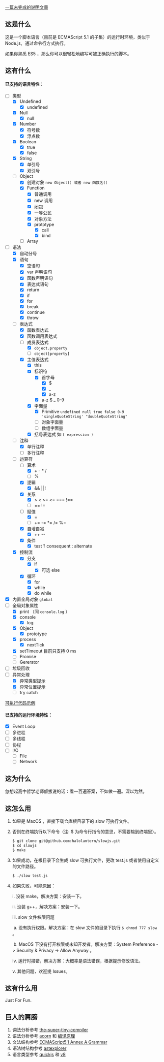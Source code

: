 [一篇未完成的说明文章](https://github.com/halolantern/blog/blob/main/%E8%8A%B1%E4%BA%86%E5%8D%81%E5%A4%A9%E6%97%B6%E9%97%B4%EF%BC%8C%E5%86%99%E4%BA%86%E4%B8%80%E9%97%A8%E8%A7%A3%E9%87%8A%E5%9E%8B%E8%AF%AD%E8%A8%80.md)

## 这是什么

这是一个脚本语言（目前是 ECMAScript 5.1 的子集）的运行时环境，类似于 Node.js，通过命令行方式执行。

如果你熟悉 ES5 ，那么你可以很轻松地编写可被正确执行的脚本。

## 这有什么

#### 已支持的语言特性：

- [ ] 类型
  - [x] Undefined
    - [x] undefined
  - [x] Null
    - [x] null
  - [x] Number
    - [x] 符号数
    - [x] 浮点数
  - [x] Boolean
    - [x] true
    - [x] false
  - [x] String
    - [x] 单引号
    - [x] 双引号
  - [ ] Object
    - [x] 创建对象 `new Object() 或者 new 函数名()`
    - [x] Function
      - [x] 普通调用
      - [x] new 调用
      - [x] 闭包
      - [x] 一等公民
      - [x] 对象方法
      - [x] prototype
        - [x] call
        - [x] bind
    - [ ] Array
- [ ] 语法
  - [x] 自动分号
  - [x] 语句
    - [x] 空语句
    - [x] var 声明语句
    - [x] 函数声明语句
    - [x] 表达式语句
    - [x] return
    - [x] if
    - [x] for
    - [x] break
    - [x] continue
    - [x] throw
  - [ ] 表达式
    - [x] 函数表达式
    - [x] 函数调用表达式
    - [ ] 成员表达式
      - [x] `object.property`
      - [ ] `object[property]`
    - [x] 主值表达式
      - [x] this
      - [x] 标识符
        - [x] 首字母
          - [x] $
          - [x] _
          - [x] a-z
        - [x] a-z $ _ 0-9
      - [x] 字面量
        - [x] Primitive `undefined null true false 0-9 'singleQuoteString' "doubleQuoteString"`
        - [ ] 对象字面量
        - [ ] 数组字面量
      - [x] 括号表达式 如 `( expression )`
  - [ ] 注释
    - [x] 单行注释
    - [ ] 多行注释
  - [ ] 运算符
    - [ ] 算术
      - [x] \+ \- \* /
      - [ ] %
    - [x] 逻辑
      - [x] && || !
    - [x] 关系
      - [x] \>  \< \>=  \<= === !==
      - [ ] == !=
    - [ ] 赋值
      - [x] =
      - [ ] += -= *= /= %=
    - [x] 自增自减
      - [x] ++ --
    - [x] 条件
      - [x] test ? consequent : alternate
  - [x] 控制流
    - [x] 分支
      - [x] if
        - [x] 可选 else
    - [x] 循环
      - [x] for
      - [x] while
      - [x] do while
- [x] 内置全局对象 `global`
- [ ] 全局对象属性
  - [x] print （同 `console.log` ）
  - [x] console
    - [x] log
  - [x] Object
    - [x] prototype
  - [x] process
    - [x] nextTick
  - [x] setTimeout 目前只支持 0 ms
  - [ ] Promise
  - [ ] Gererator
- [ ] 垃圾回收
- [ ] 异常处理
  - [x] 异常类型提示
  - [x] 异常位置提示
  - [ ] try catch

[可执行代码示例](https://github.com/halolantern/slowjs/blob/main/test.js)

#### 已支持的运行环境特性：

- [x] Event Loop
- [ ] 多进程
- [ ] 多线程
- [ ] 协程
- [ ] I/O
  - [ ] File
  - [ ] Network

## 这为什么

忽想起高中哲学老师额拔说的话：看一百遍答案，不如做一遍。深以为然。

## 这怎么用

1. 如果是 MacOS ，直接下载仓库根目录下的 slow 可执行文件。

2. 否则在终端执行以下命令（注: $ 为命令行指令的意思，不需要输到终端里）。

   ```bash
   $ git clone git@github.com:halolantern/slowjs.git
   $ cd slowjs
   $ make
   ```

3. 如果成功，在根目录下会生成 slow 可执行文件，更改 test.js 或者使用自定义的文件路径。

   ```bash
   $ ./slow test.js
   ```

4. 如果失败，可能原因：

   i. 没装 make，解决方案：安装一下。

   ii. 没装 g++，解决方案：安装一下。

   iii. slow 文件权限问题

   ​        a. 没有执行权限。解决方案：在 slow 文件的目录下执行 `$ chmod 777 slow` 。

   ​        b. MacOS 下没有打开权限或未知开发者。解决方案：System Preference -> Security & Privacy -> Allow Anyway 。

   iv. 运行时报错，解决方案：大概率是语法错误，根据提示修改语法。

   v. 其他问题，欢迎提 Issues。

## 这有什么用

Just For Fun.

## 巨人的肩膀

1. 词法分析参考 [the-super-tiny-compiler](https://github.com/jamiebuilds/the-super-tiny-compiler)
2. 语法分析参考 [acorn](https://github.com/acornjs/acorn) 和 [编译原理](https://book.douban.com/subject/3296317/)
3. 文法结构参考 [ECMAScript5.1 Annex A Grammar](https://262.ecma-international.org/5.1/#sec-A)
4. 语法树结构参考  [astexplorer](https://astexplorer.net/)
5. 语言类型参考 [quickjs](https://github.com/bellard/quickjs/blob/b5e62895c619d4ffc75c9d822c8d85f1ece77e5b/quickjs.h#L67) 和 [v8](https://github.com/v8/v8/blob/ed73693de815988a27ead2216acd7ab9955d9e92/include/v8.h#L2699)
